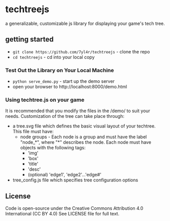 techtreejs
==========

a generalizable, customizable js library for displaying your game's tech tree.

## getting started ##
* `git clone https://github.com/7yl4r/techtreejs` - clone the repo
* `cd techtreejs` - cd into your local copy

### Test Out the Library on Your Local Machine ###
* `python serve_demo.py` - start up the demo server
* open your browser to http://localhost:8000/demo.html

### Using techtree.js on your game ###
It is recommended that you modify the files in the /demo/ to suit your needs. Customization of the tree can take place through:
* a tree.svg file which defines the basic visual layout of your techtree. This file must have:
  * node groups - Each node is a group and must have the label "node_\*", where "*" describes the node. Each node must have objects with the following tags:
    * 'img' 
    * 'box' 
    * 'title' 
    * 'desc'
    * (optional) 'edge1', 'edge2'...'edge#'
* tree_config.js file which specifies tree configuration options

## License ##
Code is open-source under the Creative Commons Attribution 4.0 International (CC BY 4.0) See LICENSE file for full text.
